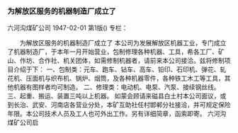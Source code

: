 ### 为解放区服务的机器制造厂成立了
六河沟煤矿公司
1947-02-01
第1版()
专栏：

　　为解放区服务的机器制造厂成立了
    本公司为发展解放区机器工业，专门成立了机器制造厂，于本年一月开始营业，包制修理各种机器、工具，希各工厂、矿山、作坊、合作社、机关团体，如需修制机器者，请前来本公司接洽。兹将修制项目介绍于下：
    一、包制类：元车、跑车、钻车、高车、铅印、石印机、弹花、轧花机、压面机与织布机、锅炉、烟筒，及各种机器零件，各种铁工木工等工具，其他机器有图样者均可制造。
    二、修理类：电动机、电泵、汽泵、接续钢丝线。
    三、起重、搬运、装置三吨以上机器。
    如蒙会顾请来磁县白土村本公司面议，或到长治、武安、河南店各营业分处，本矿互助社任村邯郸分社接洽，并可规定保险年限。本公司技术人员及工人也可外出工作。另有详细简章，函索即寄。
      六河沟煤矿公司启
